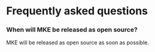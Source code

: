 # Frequently asked questions

### When will MKE be released as open source?

MKE will be released as open source as soon as possible.



